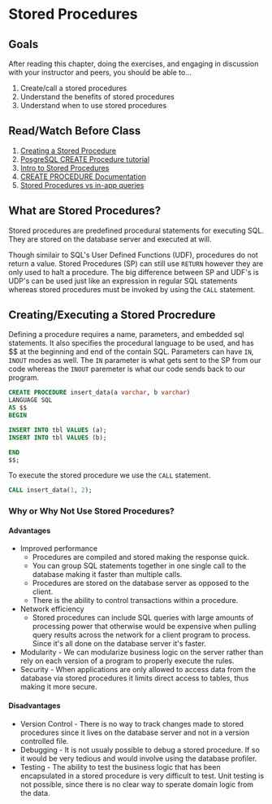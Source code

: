 # Stored Procedures

## Goals

After reading this chapter, doing the exercises, and engaging in discussion with your instructor and peers, you should be able to...

1. Create/call a stored procedures 
2. Understand the benefits of stored procedures
3. Understand when to use stored procedures

## Read/Watch Before Class

1. [Creating a Stored Procedure](https://www.youtube.com/watch?v=NdpniWg-KFg)
2. [PosgreSQL CREATE Procedure tutorial](https://www.postgresqltutorial.com/postgresql-create-procedure/)
3. [Intro to Stored Procedures](https://www.geeksforgeeks.org/postgresql-introduction-to-stored-procedures/)
4. [CREATE PROCEDURE Documentation](https://www.postgresql.org/docs/11/sql-createprocedure.html)
5. [Stored Procedures vs in-app queries](https://www.brentozar.com/archive/2019/03/should-we-use-stored-procedures-or-queries-built-in-the-app/)


## What are Stored Procedures?
Stored procedures are predefined procedural statements for executing SQL. They are stored on the database server and  executed at will.

Though similair to SQL's User Defined Functions (UDF), procedures do not return a value. Stored Procedures (SP) can still use `RETURN` however they are only used to halt a procedure. The big difference between SP and UDF's is UDP's can be used just like an expression in regular SQL statements whereas stored procedures must be invoked by using the `CALL` statement. 


## Creating/Executing a Stored Procredure

Defining a procedure requires a name, parameters, and embedded sql statements. It also specifies the procedural language to be used, and has $$ at the beginning and end of the contain SQL. Parameters can have `IN`, `INOUT` modes as well. The `IN` parameter is what gets sent to the SP from our code whereas the `INOUT` paremeter is what our code sends back to our program.

```sql
CREATE PROCEDURE insert_data(a varchar, b varchar)
LANGUAGE SQL
AS $$
BEGIN

INSERT INTO tbl VALUES (a);
INSERT INTO tbl VALUES (b);

END
$$;
```

To execute the stored procedure we use the `CALL` statement.

```sql
CALL insert_data(1, 2);
```

### Why or Why Not Use Stored Procedures?
#### Advantages
- Improved performance 
  - Procedures are compiled and stored making the response quick.
  - You can group SQL statements together in one single call to the database making it faster than multiple calls.
  - Procedures are stored on the database server as opposed to the client.
  - There is the ability to control transactions within a procedure.
- Network efficiency
  - Stored procedures can include SQL queries with large amounts of processing power that otherwise would be expensive when pulling query results across the network for a client program to process. Since it's all done on the database server it's faster.
- Modularity - We can modularize business logic on the server rather than rely on each version of a program to properly execute the rules.
- Security - When applications are only allowed to access data from the database via stored procedures it limits direct access to tables, thus making it more secure.

#### Disadvantages
- Version Control - There is no way to track changes made to stored procedures since it lives on the database server and not in a version controlled file.
- Debugging - It is not usualy possible to debug a stored procedure. If so it would be very tedious and would involve using the database profiler.
- Testing - The ability to test the business logic that has been encapsulated in a stored procedure is very difficult to test. Unit testing is not possible, since there is no clear way to sperate domain logic from the data.
